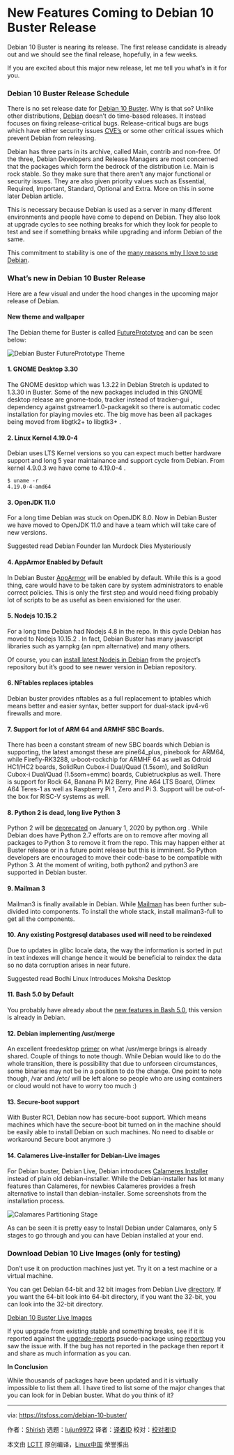 [#]: collector: (lujun9972)
[#]: translator: ( )
[#]: reviewer: ( )
[#]: publisher: ( )
[#]: url: ( )
[#]: subject: (New Features Coming to Debian 10 Buster Release)
[#]: via: (https://itsfoss.com/debian-10-buster/)
[#]: author: (Shirish https://itsfoss.com/author/shirish/)

New Features Coming to Debian 10 Buster Release
======

Debian 10 Buster is nearing its release. The first release candidate is already out and we should see the final release, hopefully, in a few weeks.

If you are excited about this major new release, let me tell you what’s in it for you.

### Debian 10 Buster Release Schedule

There is no set release date for [Debian 10 Buster][1]. Why is that so? Unlike other distributions, [Debian][2] doesn’t do time-based releases. It instead focuses on fixing release-critical bugs. Release-critical bugs are bugs which have either security issues [CVE’s][3] or some other critical issues which prevent Debian from releasing.

Debian has three parts in its archive, called Main, contrib and non-free. Of the three, Debian Developers and Release Managers are most concerned that the packages which form the bedrock of the distribution i.e. Main is rock stable. So they make sure that there aren’t any major functional or security issues. They are also given priority values such as Essential, Required, Important, Standard, Optional and Extra. More on this in some later Debian article.

This is necessary because Debian is used as a server in many different environments and people have come to depend on Debian. They also look at upgrade cycles to see nothing breaks for which they look for people to test and see if something breaks while upgrading and inform Debian of the same.

This commitment to stability is one of the [many reasons why I love to use Debian][4].

### What’s new in Debian 10 Buster Release

Here are a few visual and under the hood changes in the upcoming major release of Debian.

#### New theme and wallpaper

The Debian theme for Buster is called [FuturePrototype][5] and can be seen below:

![Debian Buster FuturePrototype Theme][6]

#### 1\. GNOME Desktop 3.30

The GNOME desktop which was 1.3.22 in Debian Stretch is updated to 1.3.30 in Buster. Some of the new packages included in this GNOME desktop release are gnome-todo, tracker instead of tracker-gui , dependency against gstreamer1.0-packagekit so there is automatic codec installation for playing movies etc. The big move has been all packages being moved from libgtk2+ to libgtk3+ .

#### 2\. Linux Kernel 4.19.0-4

Debian uses LTS Kernel versions so you can expect much better hardware support and long 5 year maintainance and support cycle from Debian. From kernel 4.9.0.3 we have come to 4.19.0-4 .

```
$ uname -r
4.19.0-4-amd64
```

#### 3\. OpenJDK 11.0

For a long time Debian was stuck on OpenJDK 8.0. Now in Debian Buster we have moved to OpenJDK 11.0 and have a team which will take care of new versions.

[][7]

Suggested read Debian Founder Ian Murdock Dies Mysteriously

#### 4\. AppArmor Enabled by Default

In Debian Buster [AppArmor][8] will be enabled by default. While this is a good thing, care would have to be taken care by system administrators to enable correct policies. This is only the first step and would need fixing probably lot of scripts to be as useful as been envisioned for the user.

#### 5\. Nodejs 10.15.2

For a long time Debian had Nodejs 4.8 in the repo. In this cycle Debian has moved to Nodejs 10.15.2 . In fact, Debian Buster has many javascript libraries such as yarnpkg (an npm alternative) and many others.

Of course, you can [install latest Nodejs in Debian][9] from the project’s repository but it’s good to see newer version in Debian repository.

#### 6\. NFtables replaces iptables

Debian buster provides nftables as a full replacement to iptables which means better and easier syntax, better support for dual-stack ipv4-v6 firewalls and more.

#### 7\. Support for lot of ARM 64 and ARMHF SBC Boards.

There has been a constant stream of new SBC boards which Debian is supporting, the latest amongst these are pine64_plus, pinebook for ARM64, while Firefly-RK3288, u-boot-rockchip for ARMHF 64 as well as Odroid HC1/HC2 boards, SolidRun Cubox-i Dual/Quad (1.5som), and SolidRun Cubox-i Dual/Quad (1.5som+emmc) boards, Cubietruckplus as well. There is support for Rock 64, Banana Pi M2 Berry, Pine A64 LTS Board, Olimex A64 Teres-1 as well as Raspberry Pi 1, Zero and Pi 3. Support will be out-of-the box for RISC-V systems as well.

#### 8\. Python 2 is dead, long live Python 3

Python 2 will be [deprecated][10] on January 1, 2020 by python.org . While Debian does have Python 2.7 efforts are on to remove after moving all packages to Python 3 to remove it from the repo. This may happen either at Buster release or in a future point release but this is imminent. So Python developers are encouraged to move their code-base to be compatible with Python 3. At the moment of writing, both python2 and python3 are supported in Debian buster.

#### 9\. Mailman 3

Mailman3 is finally available in Debian. While [Mailman][11] has been further sub-divided into components. To install the whole stack, install mailman3-full to get all the components.

#### 10\. Any existing Postgresql databases used will need to be reindexed

Due to updates in glibc locale data, the way the information is sorted in put in text indexes will change hence it would be beneficial to reindex the data so no data corruption arises in near future.

[][12]

Suggested read Bodhi Linux Introduces Moksha Desktop

#### 11\. Bash 5.0 by Default

You probably have already about the [new features in Bash 5.0][13], this version is already in Debian.

#### 12\. Debian implementing /usr/merge

An excellent freedesktop [primer][14] on what /usr/merge brings is already shared. Couple of things to note though. While Debian would like to do the whole transition, there is possibility that due to unforseen circumstances, some binaries may not be in a position to do the change. One point to note though, /var and /etc/ will be left alone so people who are using containers or cloud would not have to worry too much :)

#### 13\. Secure-boot support

With Buster RC1, Debian now has secure-boot support. Which means machines which have the secure-boot bit turned on in the machine should be easily able to install Debian on such machines. No need to disable or workaround Secure boot anymore :)

#### 14\. Calameres Live-installer for Debian-Live images

For Debian buster, Debian Live, Debian introduces [Calameres Installer][15] instead of plain old debian-installer. While the Debian-installer has lot many features than Calameres, for newbies Calameres provides a fresh alternative to install than debian-installer. Some screenshots from the installation process.

![Calamares Partitioning Stage][16]

As can be seen it is pretty easy to Install Debian under Calamares, only 5 stages to go through and you can have Debian installed at your end.

### Download Debian 10 Live Images (only for testing)

Don’t use it on production machines just yet. Try it on a test machine or a virtual machine.

You can get Debian 64-bit and 32 bit images from Debian Live [directory][17]. If you want the 64-bit look into 64-bit directory, if you want the 32-bit, you can look into the 32-bit directory.

[Debian 10 Buster Live Images][17]

If you upgrade from existing stable and something breaks, see if it is reported against the [upgrade-reports][18] psuedo-package using [reportbug][19] you saw the issue with. If the bug has not reported in the package then report it and share as much information as you can.

**In Conclusion**

While thousands of packages have been updated and it is virtually impossible to list them all. I have tired to list some of the major changes that you can look for in Debian buster. What do you think of it?

--------------------------------------------------------------------------------

via: https://itsfoss.com/debian-10-buster/

作者：[Shirish][a]
选题：[lujun9972][b]
译者：[译者ID](https://github.com/译者ID)
校对：[校对者ID](https://github.com/校对者ID)

本文由 [LCTT](https://github.com/LCTT/TranslateProject) 原创编译，[Linux中国](https://linux.cn/) 荣誉推出

[a]: https://itsfoss.com/author/shirish/
[b]: https://github.com/lujun9972
[1]: https://wiki.debian.org/DebianBuster
[2]: https://www.debian.org/
[3]: https://en.wikipedia.org/wiki/Common_Vulnerabilities_and_Exposures
[4]: https://itsfoss.com/reasons-why-i-love-debian/
[5]: https://wiki.debian.org/DebianArt/Themes/futurePrototype
[6]: https://itsfoss.com/wp-content/uploads/2019/04/debian-buster-theme-800x450.png
[7]: https://itsfoss.com/ian-murdock-dies-mysteriously/
[8]: https://wiki.debian.org/AppArmor
[9]: https://itsfoss.com/install-nodejs-ubuntu/
[10]: https://www.python.org/dev/peps/pep-0373/
[11]: https://www.list.org/
[12]: https://itsfoss.com/bodhi-linux-introduces-moksha-desktop/
[13]: https://itsfoss.com/bash-5-release/
[14]: https://www.freedesktop.org/wiki/Software/systemd/TheCaseForTheUsrMerge/
[15]: https://calamares.io/about/
[16]: https://i1.wp.com/itsfoss.com/wp-content/uploads/2019/04/calamares-partitioning-wizard.jpg?fit=800%2C538&ssl=1
[17]: https://cdimage.debian.org/cdimage/weekly-live-builds/
[18]: https://bugs.debian.org/cgi-bin/pkgreport.cgi?pkg=upgrade-reports;dist=unstable
[19]: https://itsfoss.com/bug-report-debian/
